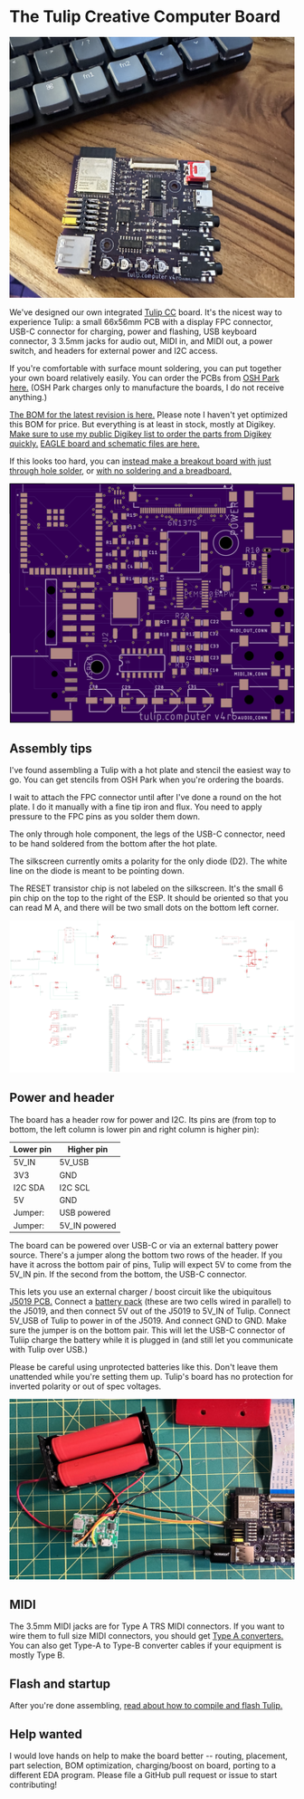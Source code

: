 # The Tulip Creative Computer Board

![Tulip Board](https://raw.githubusercontent.com/bwhitman/tulipcc/main/docs/pics/board.jpg)

We've designed our own integrated [Tulip CC](../README.md) board. It's the nicest way to experience Tulip: a small 66x56mm PCB with a display FPC connector, USB-C connector for charging, power and flashing, USB keyboard connector, 3 3.5mm jacks for audio out, MIDI in, and MIDI out, a power switch, and headers for external power and I2C access. 

If you're comfortable with surface mount soldering, you can put together your own board relatively easily. You can order the PCBs from [OSH Park here.](https://oshpark.com/shared_projects/Xv9QDKgz) (OSH Park charges only to manufacture the boards, I do not receive anything.)

[The BOM for the latest revision is here.](https://github.com/bwhitman/tulipcc/blob/main/docs/pcbs/tulip4_board_v4r6/tulip_board_bom.csv) Please note I haven't yet optimized this BOM for price. But everything is at least in stock, mostly at Digikey. [Make sure to use my public Digikey list to order the parts from Digikey quickly.](https://www.digikey.com/en/mylists/list/90SZQTXF6W) [EAGLE board and schematic files are here.](https://github.com/bwhitman/tulipcc/tree/main/docs/pcbs/tulip4_board_v4r6) 

If this looks too hard, you can [instead make a breakout board with just through hole solder](tulip_breakout.md), or [with no soldering and a breadboard.](tulip_breadboard.md)

![Tulip Board](https://raw.githubusercontent.com/bwhitman/tulipcc/main/docs/pics/board_unpop.png)


## Assembly tips

I've found assembling a Tulip with a hot plate and stencil the easiest way to go. You can get stencils from OSH Park when you're ordering the boards. 

I wait to attach the FPC connector until after I've done a round on the hot plate. I do it manually with a fine tip iron and flux. You need to apply pressure to the FPC pins as you solder them down. 

The only through hole component, the legs of the USB-C connector, need to be hand soldered from the bottom after the hot plate. 

The silkscreen currently omits a polarity for the only diode (D2). The white line on the diode is meant to be pointing down. 

The RESET transistor chip is not labeled on the silkscreen. It's the small 6 pin chip on the top to the right of the ESP. It should be oriented so that you can read M A, and there will be two small dots on the bottom left corner. 

![Schematic](https://raw.githubusercontent.com/bwhitman/tulipcc/main/docs/pcbs/tulip4_board_v4r6/schematic.png)

## Power and header

The board has a header row for power and I2C. Its pins are (from top to bottom, the left column is lower pin and right column is higher pin):

| Lower pin   | Higher pin | 
| ------------| ---------- | 
| 5V_IN | 5V_USB | 
| 3V3 | GND | 
| I2C SDA | I2C SCL |
| 5V | GND |
| Jumper: | USB powered |
| Jumper: | 5V_IN powered |

The board can be powered over USB-C or via an external battery power source. There's a jumper along the bottom two rows of the header. If you have it across the bottom pair of pins, Tulip will expect 5V to come from the 5V_IN pin. If the second from the bottom, the USB-C connector. 

This lets you use an external charger / boost circuit like the ubiquitous [J5019 PCB.](https://www.amazon.com/dp/B08GWTBD3T?th=1) Connect a [battery pack](https://www.amazon.com/dp/B07FRYPYTK?th=1) (these are two cells wired in parallel) to the J5019, and then connect 5V out of the J5019 to 5V_IN of Tulip. Connect 5V_USB of Tulip to power in of the J5019. And connect GND to GND. Make sure the jumper is on the bottom pair. This will let the USB-C connector of Tuliip charge the battery while it is plugged in (and still let you communicate with Tulip over USB.)

Please be careful using unprotected batteries like this. Don't leave them unattended while you're setting them up. Tulip's board has no protection for inverted polarity or out of spec voltages.

![Battery setup](https://raw.githubusercontent.com/bwhitman/tulipcc/main/docs/pics/battery.jpg)

## MIDI

The 3.5mm MIDI jacks are for Type A TRS MIDI connectors. If you want to wire them to full size MIDI connectors, you should get [Type A converters.](https://www.amazon.com/ZAWDIO-Breakout-LittleBits-Female-Electribe/dp/B08WHSP7ZL/) You can also get Type-A to Type-B converter cables if your equipment is mostly Type B. 


## Flash and startup

After you're done assembling, [read about how to compile and flash Tulip.](tulip_flashing.md)


## Help wanted

I would love hands on help to make the board better -- routing, placement, part selection, BOM optimization, charging/boost on board, porting to a different EDA program. Please file a GitHub pull request or issue to start contributing!








